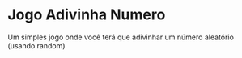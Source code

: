 # Jogo Adivinha Numero
Um simples jogo onde você terá que adivinhar um número aleatório (usando random)
